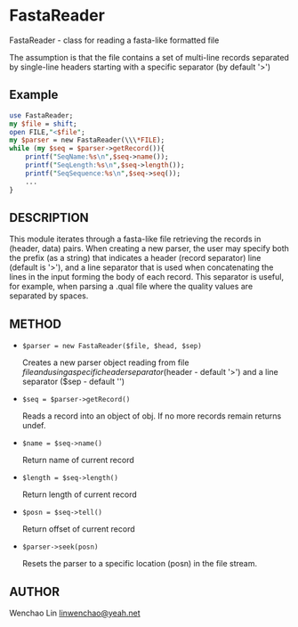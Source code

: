 # FastaReader

FastaReader - class for reading a fasta-like formatted file

The assumption is that the file contains a set of multi-line records separated by single-line headers starting with a specific separator (by default '>')

## Example

```perl
use FastaReader;
my $file = shift;
open FILE,"<$file";
my $parser = new FastaReader(\\\*FILE);
while (my $seq = $parser->getRecord()){
    printf("SeqName:%s\n",$seq->name());
    printf("SeqLength:%s\n",$seq->length());
    printf("SeqSequence:%s\n",$seq->seq());
    ...
}
```

## DESCRIPTION

This module iterates through a fasta-like file retrieving the records in 
(header, data) pairs. When creating a new parser, the user may specify
both the prefix (as a string) that indicates a header (record separator) line
(default is '>'), and a line separator that is used when concatenating the
lines in the input forming the body of each record.  This separator is useful,
for example, when parsing a .qual file where the quality values are separated
by spaces.

## METHOD

- `$parser = new FastaReader($file, $head, $sep)`

    Creates a new parser object reading from file $file and using a specific
    header separator ($header - default '>') and a line separator 
    ($sep - default '')

- `$seq = $parser->getRecord()`

    Reads a record into an object of obj. If no more records remain returns undef.

- `$name = $seq->name()`

    Return name of current record

- `$length = $seq->length()`

    Return length of current record

- `$posn = $seq->tell()`

    Return offset of current record

- `$parser->seek(posn)`

    Resets the parser to a specific location (posn) in the file stream.

## AUTHOR

Wenchao Lin <linwenchao@yeah.net>
